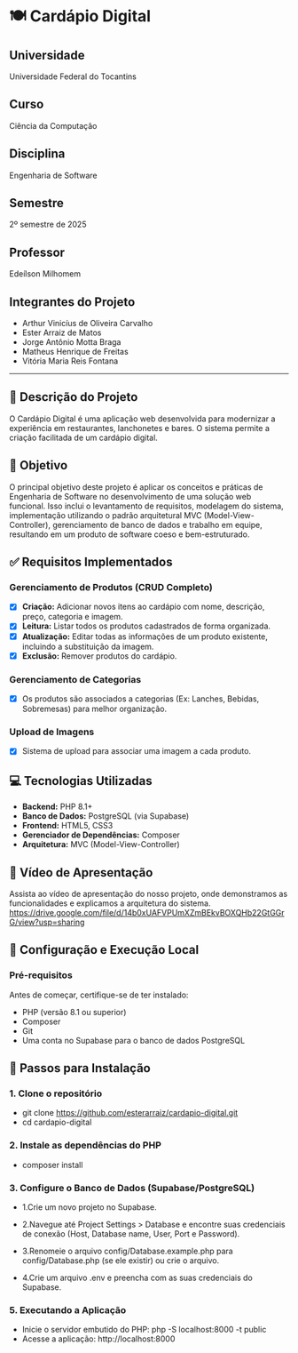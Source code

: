 # 🍽️ Cardápio Digital

## Universidade
Universidade Federal do Tocantins  

## Curso
Ciência da Computação  

## Disciplina
Engenharia de Software  

## Semestre
2º semestre de 2025  

## Professor
Edeílson Milhomem  

## Integrantes do Projeto
- Arthur Vinicíus de Oliveira Carvalho  
- Ester Arraiz de Matos  
- Jorge Antônio Motta Braga  
- Matheus Henrique de Freitas  
- Vitória Maria Reis Fontana  

---

## 📖 Descrição do Projeto
O Cardápio Digital é uma aplicação web desenvolvida para modernizar a experiência em restaurantes, lanchonetes e bares. O sistema permite a criação facilitada de um cardápio digital.

## 🎯 Objetivo
O principal objetivo deste projeto é aplicar os conceitos e práticas de Engenharia de Software no desenvolvimento de uma solução web funcional. Isso inclui o levantamento de requisitos, modelagem do sistema, implementação utilizando o padrão arquitetural MVC (Model-View-Controller), gerenciamento de banco de dados e trabalho em equipe, resultando em um produto de software coeso e bem-estruturado.

## ✅ Requisitos Implementados

### Gerenciamento de Produtos (CRUD Completo)
- [X] **Criação:** Adicionar novos itens ao cardápio com nome, descrição, preço, categoria e imagem.  
- [X] **Leitura:** Listar todos os produtos cadastrados de forma organizada.  
- [X] **Atualização:** Editar todas as informações de um produto existente, incluindo a substituição da imagem.  
- [X] **Exclusão:** Remover produtos do cardápio.  

### Gerenciamento de Categorias
- [X] Os produtos são associados a categorias (Ex: Lanches, Bebidas, Sobremesas) para melhor organização.  

### Upload de Imagens
- [X] Sistema de upload para associar uma imagem a cada produto.  


## 💻 Tecnologias Utilizadas
- **Backend:** PHP 8.1+  
- **Banco de Dados:** PostgreSQL (via Supabase)  
- **Frontend:** HTML5, CSS3 
- **Gerenciador de Dependências:** Composer  
- **Arquitetura:** MVC (Model-View-Controller)  

## 🎥 Vídeo de Apresentação
Assista ao vídeo de apresentação do nosso projeto, onde demonstramos as funcionalidades e explicamos a arquitetura do sistema.
https://drive.google.com/file/d/14b0xUAFVPUmXZmBEkvBOXQHb22GtGGrG/view?usp=sharing
## 🚀 Configuração e Execução Local

### Pré-requisitos
Antes de começar, certifique-se de ter instalado:
- PHP (versão 8.1 ou superior)  
- Composer  
- Git  
- Uma conta no Supabase para o banco de dados PostgreSQL  

## 🚀 Passos para Instalação

### 1. Clone o repositório

- git clone https://github.com/esterarraiz/cardapio-digital.git
- cd cardapio-digital

### 2. Instale as dependências do PHP
- composer install

### 3. Configure o Banco de Dados (Supabase/PostgreSQL)

- 1.Crie um novo projeto no Supabase.

- 2.Navegue até Project Settings > Database e encontre suas credenciais de conexão (Host, Database name, User, Port e Password).

- 3.Renomeie o arquivo config/Database.example.php para config/Database.php (se ele existir) ou crie o arquivo.

- 4.Crie um arquivo .env e preencha com as suas credenciais do Supabase.

### 5. Executando a Aplicação
- Inicie o servidor embutido do PHP:
php -S localhost:8000 -t public
- Acesse a aplicação:
http://localhost:8000
